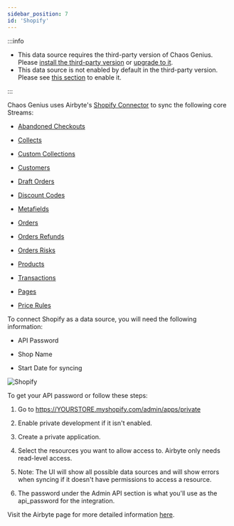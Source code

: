```yaml
---
sidebar_position: 7
id: 'Shopify'
---
```


:::info

- This data source requires the third-party version of Chaos Genius.
  Please [install the third-party version](/Quick_Start/install.md#third-party-installation) or [upgrade to it](/Operator_Guides/upgrading_cg.md#from-the-default-installation-to-third-party-installation).
- This data source is not enabled by default in the third-party version. Please see [this section](/Operator_Guides/Configuration/config-params.md#enabling-third-party-data-sources) to enable it.

:::

Chaos Genius uses Airbyte's [Shopify Connector](https://docs.airbyte.io/integrations/sources/shopify) to sync the following core Streams:

-   [Abandoned Checkouts](https://help.shopify.com/en/api/reference/orders/abandoned_checkouts)

-   [Collects](https://help.shopify.com/en/api/reference/products/collect)

-   [Custom Collections](https://help.shopify.com/en/api/reference/products/customcollection)

-   [Customers](https://help.shopify.com/en/api/reference/customers)

-   [Draft Orders](https://help.shopify.com/en/api/reference/orders/draftorder)

-   [Discount Codes](https://shopify.dev/docs/admin-api/rest/reference/discounts/discountcode)

-   [Metafields](https://help.shopify.com/en/api/reference/metafield)

-   [Orders](https://help.shopify.com/en/api/reference/orders)

-   [Orders Refunds](https://shopify.dev/api/admin/rest/reference/orders/refund)

-   [Orders Risks](https://shopify.dev/api/admin/rest/reference/orders/order-risk)

-   [Products](https://help.shopify.com/en/api/reference/products)

-   [Transactions](https://help.shopify.com/en/api/reference/orders/transaction)

-   [Pages](https://help.shopify.com/en/api/reference/online-store/page)

-   [Price Rules](https://help.shopify.com/en/api/reference/discounts/pricerule)

To connect Shopify as a data source, you will need the following information:

-   API Password

-   Shop Name

-   Start Date for syncing

![Shopify](/img/connecting-to-data-sources/shopify.png)

To get your API password or follow these steps:

1.  Go to https://YOURSTORE.myshopify.com/admin/apps/private

2.  Enable private development if it isn't enabled.

3.  Create a private application.

4.  Select the resources you want to allow access to. Airbyte only needs read-level access.

5.  Note: The UI will show all possible data sources and will show errors when syncing if it doesn't have permissions to access a resource.

6.  The password under the Admin API section is what you'll use as the api_password for the integration.

Visit the Airbyte page for more detailed information [here](https://docs.airbyte.io/integrations/sources/shopify).



